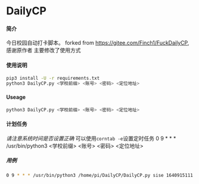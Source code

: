 # DailyCP
#### 简介
今日校园自动打卡脚本。
forked from https://gitee.com/Finch1/FuckDailyCP, 感谢原作者
主要修改了使用方式
#### 使用说明
```bash
pip3 install -U -r requirements.txt
python3 DailyCP.py <学校前缀> <账号> <密码> <定位地址>
```
#### Useage
```bash
python3 DailyCP.py <学校前缀> <账号> <密码> <定位地址>
```
#### 计划任务
*请注意系统时间是否设置正确*
可以使用`corntab -e`设置定时任务
0 9 * * * /usr/bin/python3 <学校前缀> <账号> <密码> <定位地址>
##### 用例
```bash
0 9 * * * /usr/bin/python3 /home/pi/DailyCP/DailyCP.py sise 1640915111 password 中国广东省佛山市禅城区福贤路
```
